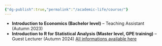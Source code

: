 ```yaml
---
{"dg-publish":true,"permalink":"/academic-life/course/"}
---
```



-  **Introduction to Economics (Bachelor level)** – Teaching Assistant (Autumn 2023) 
- **Introduction to R for Statistical Analysis (Master level, GPE training)** – Guest Lecturer (Autumn 2024) [All informations available here](https://pierrebeaucoral.github.io/course/r-for-beginners/)